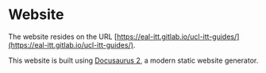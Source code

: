 # Website

The website resides on the URL [https://eal-itt.gitlab.io/ucl-itt-guides/](https://eal-itt.gitlab.io/ucl-itt-guides/).

This website is built using [Docusaurus 2](https://v2.docusaurus.io/), a modern static website generator.